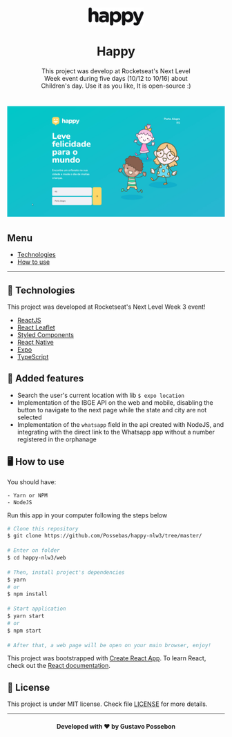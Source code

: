 <h3 align="center">
    <img alt="Happy" title="Happy" width="128px" src=".github/logo.svg">
</h3>
<h1 align="center">
    Happy
</h1>
<p align="center" style="width: 70%; margin: 20px auto;">
    This project was develop at Rocketseat's Next Level Week event during five days (10/12 to 10/16) about Children's day. Use it as you like, It is open-source :)
</p>

<h1 align="center">
    <img src=".github/landing.jpg" />
</h1>

## Menu

- [Technologies](#-tecnhnologies)
- [How to use](#-how-to-use)

---

## 🚀 Technologies

This project was developed at Rocketseat's Next Level Week 3 event!

- [ReactJS](https://reactjs.org/)
- [React Leaflet](https://react-leaflet.js.org/)
- [Styled Components](https://styled-components.com/)
- [React Native](https://facebook.github.io/react-native/)
- [Expo](https://expo.io/)
- [TypeScript](https://www.typescriptlang.org/)

## 🚀️ Added features

- Search the user's current location with lib `$ expo location`
- Implementation of the IBGE API on the web and mobile, disabling the button to navigate to the next page while the state and city are not selected
- Implementation of the `whatsapp` field in the api created with NodeJS, and integrating with the direct link to the Whatsapp app without a number registered in the orphanage

## 🖥 How to use

You should have:

```
- Yarn or NPM
- NodeJS
```

Run this app in your computer following the steps below

```bash
# Clone this repository
$ git clone https://github.com/Possebas/happy-nlw3/tree/master/

# Enter on folder
$ cd happy-nlw3/web

# Then, install project's dependencies
$ yarn
# or
$ npm install

# Start application
$ yarn start
# or
$ npm start

# After that, a web page will be open on your main browser, enjoy!
```

This project was bootstrapped with [Create React App](https://github.com/facebook/create-react-app).
To learn React, check out the [React documentation](https://reactjs.org/).

## 📃 License

This project is under MIT license. Check file [LICENSE](LICENSE) for more details.

---

<h4 align="center">
    Developed with ❤️ by <b>Gustavo Possebon</b>
</h4>
